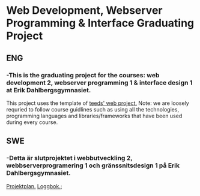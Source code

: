 # Web Development, Webserver Programming &amp; Interface Graduating Project
## ENG
### -This is the graduating project for the courses: web development 2, webserver programming 1 &amp; interface design 1 at Erik Dahlbergsgymnasiet.

This project uses the template of [teeds' web project.](https://teed.se/webbutveckling/webbprojekt/)
Note: we are loosely requried to follow course guidlines such as using all the technologies, programming languages and libraries/frameworks that have been used during every course.


## SWE
### -Detta är slutprojektet i webbutveckling 2, webbserverprogramering 1 och gränssnitsdesign 1 på Erik Dahlbergsgymnasiet. 

[Projektplan.](https://jonkoping-my.sharepoint.com/:w:/g/personal/0308kjhu_jonkoping_se/EVaETVcldFZBn80Ih8MFk8oBkwzfy3q1nl4djflkeILVlA?rtime=rERtAncR2kg)
[Loggbok.](https://jonkoping-my.sharepoint.com/:w:/g/personal/0308kjhu_jonkoping_se/EXm_yF9kwxJLt7IG33euV2IB8lNzb_bri-ugOsO1SQuxoQ?e=6ygHev&classId=16766bc0-603b-48c9-b0c9-d48e0b25ee3f&assignmentId=8924cfab-0f9c-4c50-b879-36c8d52ae554&submissionId=ce6d5d28-3093-0470-7353-ebf3aed0e3ff);  
